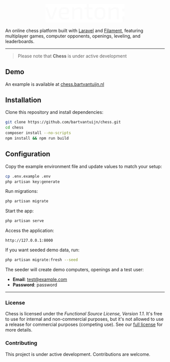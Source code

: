 <p align="center">
    <img src="public/images/logo.svg" width="250" alt="Venton Logo">
</p>

An online chess platform built with [Laravel][laravel] and [Filament][filament], featuring multiplayer games, computer opponents, openings, leveling, and leaderboards.

---

> Please note that **Chess** is under active development

## Demo

An example is available at [chess.bartvantuijn.nl](https://chess.bartvantuijn.nl)

## Installation

Clone this repository and install dependencies:

```bash
git clone https://github.com/bartvantuijn/chess.git
cd chess
composer install --no-scripts
npm install && npm run build
```

## Configuration

Copy the example environment file and update values to match your setup:

```bash
cp .env.example .env
php artisan key:generate
```

Run migrations:

```bash
php artisan migrate
```

Start the app:

```bash
php artisan serve
```

Access the application:

```
http://127.0.0.1:8000
```

If you want seeded demo data, run:

```bash
php artisan migrate:fresh --seed
```

The seeder will create demo computers, openings and a test user:

- **Email**: test@example.com
- **Password**: password

---

### License

Chess is licensed under the _Functional Source License, Version 1.1_. It's free to use for
internal and non-commercial purposes, but it's not allowed to use a release for commercial purposes (competing use). See our [full license][license] for more details.

### Contributing

This project is under active development. Contributions are welcome.

[laravel]: https://laravel.com
[filament]: https://filamentphp.com
[license]: LICENSE.md
